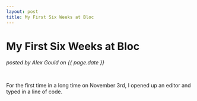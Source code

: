 ```yaml
---
layout: post
title: My First Six Weeks at Bloc
---
```

<!DOCTYPE HTML />
<html>
	<head>
		<title>{{ page.title }}</title>
	</head>
	<body>
		<h1>My First Six Weeks at Bloc</h1>
		<p><em>posted by Alex Gould on {{ page.date }}</em></p>
		<br/>
		<p>For the first time in a long time on November 3rd, I opened up an editor and typed in a line of code.</p>
	</body>
</html>